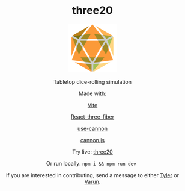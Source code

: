 <div align="center">
<h1>three20</h1>
<img src="./assets/logo.png" width="128" height="128" title="dice.br-ndt.dev"/>

Tabletop dice-rolling simulation

Made with:

<a href="https://vitejs.dev" target="_blank" rel="noreferrer">Vite</a> 

<a href="https://docs.pmnd.rs/react-three-fiber/getting-started/introduction" target="_blank" rel="noreferrer">React-three-fiber</a> 

<a href="https://github.com/pmndrs/use-cannon" target="_blank" rel="noreferrer">use-cannon</a> 

<a href="https://schteppe.github.io/cannon.js/" target="_blank" rel="noreferrer">cannon.js</a> 

Try live: <a href="https://dice.br-ndt.dev/" target="_blank" rel="noreferrer">three20</a>


Or run locally: `npm i && npm run dev `

If you are interested in contributing, send a message to either <a href="https://github.com/br-ndt" target="_blank" rel="author">Tyler</a> or <a href="https://github.com/vanadgir" target="_blank" rel="author">Varun</a>.

</div>
